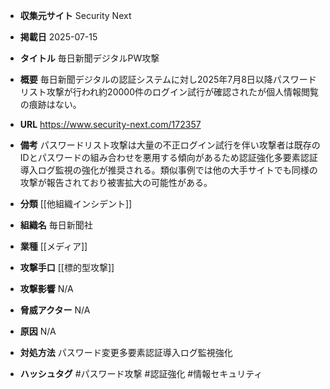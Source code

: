 - **収集元サイト**
Security Next

- **掲載日**
2025-07-15

- **タイトル**
毎日新聞デジタルPW攻撃

- **概要**
毎日新聞デジタルの認証システムに対し2025年7月8日以降パスワードリスト攻撃が行われ約20000件のログイン試行が確認されたが個人情報閲覧の痕跡はない。

- **URL**
https://www.security-next.com/172357

- **備考**
パスワードリスト攻撃は大量の不正ログイン試行を伴い攻撃者は既存のIDとパスワードの組み合わせを悪用する傾向があるため認証強化多要素認証導入ログ監視の強化が推奨される。類似事例では他の大手サイトでも同様の攻撃が報告されており被害拡大の可能性がある。

- **分類**
[[他組織インシデント]]

- **組織名**
毎日新聞社

- **業種**
[[メディア]]

- **攻撃手口**
[[標的型攻撃]]

- **攻撃影響**
N/A

- **脅威アクター**
N/A

- **原因**
N/A

- **対処方法**
パスワード変更多要素認証導入ログ監視強化

- **ハッシュタグ**
#パスワード攻撃 #認証強化 #情報セキュリティ
